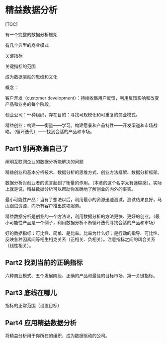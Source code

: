 # 精益数据分析

[TOC]

有一个完整的数据分析框架

有几个典型的商业模式

关键指标

关键指标的范围

成为数据驱动的思维和文化



概念：

客户开发（customer development）：持续收集用户反馈，利用反馈影响和改变产品和业务的每个阶段。

创业公司：一种组织，存在目的：寻找可规模化和可重复的商业模式。

精益创业：构建——衡量——学习。构建愿景和产品特性——开发渠道和市场战略。（循环迭代）——找到合适的产品和市场。



## Part1 别再欺骗自己了

阐明互联网企业的数据分析能解决的问题

精益创业和基本分析技术、数据分析的思维方式、创业方法框架、数据分析框架。



数据分析对创业者的谎言起到了衡量的作用。（本章的这个名字太有迷糊感）。实际上就是说，精益数据分析可以帮助你准确地了解创业的内外的事实。

最小可能性产品：当有了想法以后，利用最小的资源迅速测试，测试结果良好，马山跟进资源，向所有客户推出这项服务。

精益数据分析是创业的一个方法论，利用数据分析的方法更快、更好的创业。（最小可能性产品是一个例子，利用数据分析不断循环迭代寻找合适的产品和市场）

好的数据指标：可比性、简单、是比率。比率为什么好：是行动的指导、可比性、反映各种因素间等相生相克关系（正相关、负相关）。注意指标之间的耦合关系（线性相关）。

## Part2 找到当前的正确指标

六种商业模式、五个发展阶段、正确的产品和最佳的目标市场、第一关键指标。

## Part3 底线在哪儿

指标的正常范围（设置目标）

## Part4 应用精益数据分析

将精益分析用于你所在的组织，成为数据驱动的公司。

